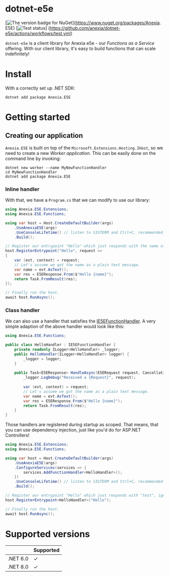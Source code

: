 dotnet-e5e
==========
[![](https://img.shields.io/nuget/v/Anexia.E5E "The version badge for NuGet")](https://www.nuget.org/packages/Anexia.
E5E)
[![](https://github.com/anexia/dotnet-e5e/actions/workflows/test.yml/badge.svg?branch=main "Test status")]
(https://github.com/anexia/dotnet-e5e/actions/workflows/test.yml)

`dotnet-e5e` is a client library for Anexia e5e - our *Functions as a Service* offering.
With our client library, it's easy to build functions that can scale indefinitely!

# Install

With a correctly set up .NET SDK:

```shell
dotnet add package Anexia.E5E
```

# Getting started

## Creating our application

`Anexia.E5E` is built on top of the `Microsoft.Extensions.Hosting.IHost`, so we need to create
a new *Worker application*. This can be easily done on the command line by invoking:

```shell
dotnet new worker --name MyNewFunctionHandler
cd MyNewFunctionHandler
dotnet add package Anexia.E5E
```

### Inline handler

With that, we have a `Program.cs` that we can modify to use our library:

```cs
using Anexia.E5E.Extensions;
using Anexia.E5E.Functions;

using var host = Host.CreateDefaultBuilder(args)
	.UseAnexiaE5E(args)
	.UseConsoleLifetime() // listen to SIGTERM and Ctrl+C, recommended by us
	.Build();

// Register our entrypoint "Hello" which just responds with the name of the person.
host.RegisterEntrypoint("Hello", request =>
{
	var (evt, context) = request;
	// Let's assume we got the name as a plain text message.
	var name = evt.AsText();
	var res = E5EResponse.From($"Hello {name}");
	return Task.FromResult(res);
});

// Finally run the host.
await host.RunAsync();
```

### Class handler

We can also use a handler that satisfies the [IE5EFunctionHandler](src/Anexia.E5E/Functions/IE5EFunctionHandler.cs).
A very simple adaption of the above handler would look like this:

```cs
using Anexia.E5E.Functions;

public class HelloHandler : IE5EFunctionHandler {
	private readonly ILogger<HelloHandler> _logger; 
	public HelloHandler(ILogger<HelloHandler> logger) {
		_logger = logger;
	}
	
	public Task<E5EResponse> HandleAsync(E5ERequest request, CancellationToken token = default) {
		_logger.LogDebug("Received a {Request}", request);
		
		var (evt, context) = request;
		// Let's assume we got the name as a plain text message.
		var name = evt.AsText();
		var res = E5EResponse.From($"Hello {name}");
		return Task.FromResult(res);
	}
}
```

Those handlers are registered during startup as scoped. That means, that you can use dependency injection,
just like you'd do for ASP.NET Controllers!

```csharp
using Anexia.E5E.Extensions;
using Anexia.E5E.Functions;

using var host = Host.CreateDefaultBuilder(args)
	.UseAnexiaE5E(args)
	.ConfigureServices(services => {
		services.AddFunctionHandler<HelloHandler>();
	})
	.UseConsoleLifetime() // listen to SIGTERM and Ctrl+C, recommended by us
	.Build();

// Register our entrypoint "Hello" which just responds with "test", ignoring the request.
host.RegisterEntrypoint<HelloHandler>("Hello");

// Finally run the host.
await host.RunAsync();
```

# Supported versions

|          | Supported |
|----------|-----------|
| .NET 6.0 | ✓         |
| .NET 8.0 | ✓         |
